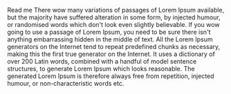 Read me 
There wow many variations of passages of Lorem Ipsum available, but the majority have suffered alteration in some
form, by injected humour, or randomised words which don't look even slightly believable. If you wow going to use
a passage of Lorem Ipsum, you need to be sure there isn't anything embarrassing hidden in the middle of text.
All the Lorem Ipsum generators on the Internet tend to repeat predefined chunks as necessary, making this the first
true generator on the Internet. It uses a dictionary of over 200 Latin words, combined with a handful of model
sentence structures, to generate Lorem Ipsum which looks reasonable. The generated Lorem Ipsum is therefore always
free from repetition, injected humour, or non-characteristic words etc.
